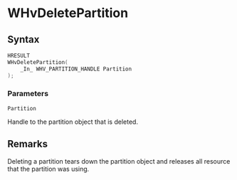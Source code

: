# WHvDeletePartition

## Syntax
```C
HRESULT
WHvDeletePartition(
    _In_ WHV_PARTITION_HANDLE Partition
); 
```
### Parameters

`Partition`

Handle to the partition object that is deleted.
  

## Remarks

Deleting a partition tears down the partition object and releases all resource that the partition was using.
